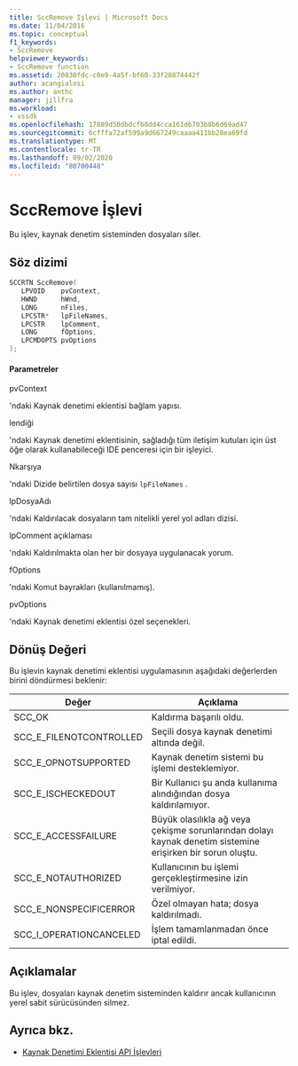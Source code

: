 ```yaml
---
title: SccRemove Işlevi | Microsoft Docs
ms.date: 11/04/2016
ms.topic: conceptual
f1_keywords:
- SccRemove
helpviewer_keywords:
- SccRemove function
ms.assetid: 20830fdc-c0e9-4a5f-bf60-33f28874442f
author: acangialosi
ms.author: anthc
manager: jillfra
ms.workload:
- vssdk
ms.openlocfilehash: 17889d50dbdcf68dd4cca161d6703b8b6d69ad47
ms.sourcegitcommit: 6cfffa72af599a9d667249caaaa411bb28ea69fd
ms.translationtype: MT
ms.contentlocale: tr-TR
ms.lasthandoff: 09/02/2020
ms.locfileid: "80700448"
---
```

# <a name="sccremove-function"></a>SccRemove İşlevi
Bu işlev, kaynak denetim sisteminden dosyaları siler.

## <a name="syntax"></a>Söz dizimi

```cpp
SCCRTN SccRemove(
   LPVOID    pvContext,
   HWND      hWnd,
   LONG      nFiles,
   LPCSTR*   lpFileNames,
   LPCSTR    lpComment,
   LONG      fOptions,
   LPCMDOPTS pvOptions
);
```

#### <a name="parameters"></a>Parametreler
 pvContext

'ndaki Kaynak denetimi eklentisi bağlam yapısı.

 lendiği

'ndaki Kaynak denetimi eklentisinin, sağladığı tüm iletişim kutuları için üst öğe olarak kullanabileceği IDE penceresi için bir işleyici.

 Nkarşıya

'ndaki Dizide belirtilen dosya sayısı `lpFileNames` .

 lpDosyaAdı

'ndaki Kaldırılacak dosyaların tam nitelikli yerel yol adları dizisi.

 lpComment açıklaması

'ndaki Kaldırılmakta olan her bir dosyaya uygulanacak yorum.

 fOptions

'ndaki Komut bayrakları (kullanılmamış).

 pvOptions

'ndaki Kaynak denetimi eklentisi özel seçenekleri.

## <a name="return-value"></a>Dönüş Değeri
 Bu işlevin kaynak denetimi eklentisi uygulamasının aşağıdaki değerlerden birini döndürmesi beklenir:

|Değer|Açıklama|
|-----------|-----------------|
|SCC_OK|Kaldırma başarılı oldu.|
|SCC_E_FILENOTCONTROLLED|Seçili dosya kaynak denetimi altında değil.|
|SCC_E_OPNOTSUPPORTED|Kaynak denetim sistemi bu işlemi desteklemiyor.|
|SCC_E_ISCHECKEDOUT|Bir Kullanıcı şu anda kullanıma alındığından dosya kaldırılamıyor.|
|SCC_E_ACCESSFAILURE|Büyük olasılıkla ağ veya çekişme sorunlarından dolayı kaynak denetim sistemine erişirken bir sorun oluştu.|
|SCC_E_NOTAUTHORIZED|Kullanıcının bu işlemi gerçekleştirmesine izin verilmiyor.|
|SCC_E_NONSPECIFICERROR|Özel olmayan hata; dosya kaldırılmadı.|
|SCC_I_OPERATIONCANCELED|İşlem tamamlanmadan önce iptal edildi.|

## <a name="remarks"></a>Açıklamalar
 Bu işlev, dosyaları kaynak denetim sisteminden kaldırır ancak kullanıcının yerel sabit sürücüsünden silmez.

## <a name="see-also"></a>Ayrıca bkz.
- [Kaynak Denetimi Eklentisi API İşlevleri](../extensibility/source-control-plug-in-api-functions.md)
